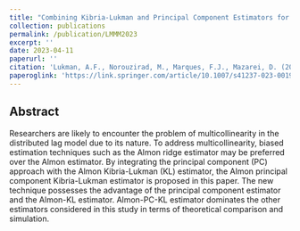 ```yaml
---
title: "Combining Kibria-Lukman and Principal Component Estimators for the Distributed Lag Models"
collection: publications
permalink: /publication/LMMM2023
excerpt: ''
date: 2023-04-11
paperurl: ''
citation: 'Lukman, A.F., Norouzirad, M., Marques, F.J., Mazarei, D. (2023). Combining Kibria-Lukman and principal component estimators for the distributed lag models. Behaviormetrika, 50, 621–652'
paperoglink: 'https://link.springer.com/article/10.1007/s41237-023-00198-y'
---
```



Abstract 
--------

Researchers are likely to encounter the problem of multicollinearity in the distributed lag model due to its nature. To address multicollinearity, biased estimation techniques such as the Almon ridge estimator may be preferred over the Almon estimator. By integrating the principal component (PC) approach with the Almon Kibria-Lukman (KL) estimator, the Almon principal component Kibria-Lukman estimator is proposed in this paper. The new technique possesses the advantage of the principal component estimator and the Almon-KL estimator. Almon-PC-KL estimator dominates the other estimators considered in this study in terms of theoretical comparison and simulation.




